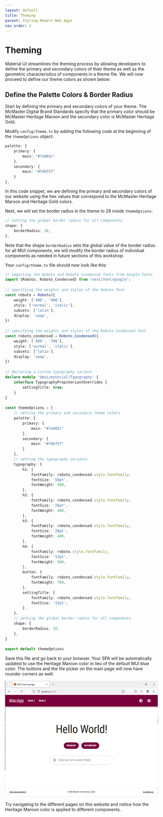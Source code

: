 ```yaml
---
layout: default
title: Theming
parent: Styling Modern Web Apps
nav_order: 3
---
```


# Theming

Material UI streamlines the theming process by allowing developers to define the primary and secondary colors of their theme as well as the geometric characteristics of components in a theme file. We will now proceed to define our theme colors as shown below:

## Define the Palette Colors & Border Radius
Start by defining the primary and secondary colors of your theme. The McMaster Digital Brand Standards specify that the primary color should be McMaster Heritage Maroon and the secondary color is McMaster Heritage Gold.

Modify `config/theme.ts` by adding the following code at the beginning of the `themeOptions` object:
```ts
palette: {  
	primary: {  
		main: "#7a003c"  
	},  
	secondary: {  
		main: "#fdbf57"  
	}  
},
```
In this code snippet, we are defining the primary and secondary colors of our website using the hex values that correspond to the McMaster Heritage Maroon and Heritage Gold colors.

Next, we will set the border radius in the theme to 28 inside `themeOptions`:
```ts
// setting the global border radius for all components
shape: {  
	borderRadius: 28,  
},
```
Note that the shape `borderRadius` sets the global value of the border radius for all MUI components, we will modify the border radius of individual components as needed in future sections of this workshop.

Your `config/theme.ts` file should now look like this:
```ts
// importing the Roboto and Roboto Condensed fonts from Google Fonts  
import {Roboto, Roboto_Condensed} from "next/font/google";  
  
// specifying the weights and styles of the Roboto font  
const roboto = Roboto({  
    weight: ['400', '900'],  
    style: ['normal', 'italic'],  
    subsets: ['latin'],  
    display: 'swap',  
})  
  
// specifying the weights and styles of the Roboto Condensed font  
const roboto_condensed = Roboto_Condensed({  
    weight: ['400', '700'],  
    style: ['normal', 'italic'],  
    subsets: ['latin'],  
    display: 'swap',  
})  
  
// declaring a custom typography variant  
declare module '@mui/material/Typography' {  
    interface TypographyPropsVariantOverrides {  
        settingTitle: true;  
    }  
}  
  
const themeOptions = {
    // setting the primary and secondary theme colors  
    palette: {  
        primary: {  
            main: "#7a003c"  
        },  
        secondary: {  
            main: "#fdbf57"  
        }  
    },
    // setting the typography variants  
    typography: {  
        h1: {  
            fontFamily: roboto_condensed.style.fontFamily,  
            fontSize: '50pt',  
            fontWeight: 400,  
        },  
        h2: {  
            fontFamily: roboto_condensed.style.fontFamily,  
            fontSize: '28pt',  
            fontWeight: 400,  
        },  
        h3: {  
            fontFamily: roboto_condensed.style.fontFamily,  
            fontSize: '20pt',  
            fontWeight: 400,  
        },  
        h4: {  
            fontFamily: roboto.style.fontFamily,  
            fontSize: '13pt',  
            fontWeight: 900,  
        },  
        button: {  
            fontFamily: roboto_condensed.style.fontFamily,  
            fontWeight: 700,  
        },  
        settingTitle: {  
            fontFamily: roboto_condensed.style.fontFamily,  
            fontSize: '15pt',  
        },  
    },  
    // setting the global border radius for all components  
    shape: {  
        borderRadius: 28,  
    },  
}  
  
export default themeOptions
```

Save this file and go back to your browser. Your SPA will be automatically updated to use the Heritage Maroon color in lieu of the default MUI blue color. The buttons and the file picker on the main page will now have rounder corners as well:

![color-index](assets/img/color-index.png)

Try navigating to the different pages on this website and notice how the Heritage Maroon color is applied to different components.
